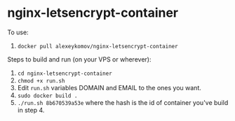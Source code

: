 # nginx-letsencrypt-container

To use:

1. `docker pull alexeykomov/nginx-letsencrypt-container`

Steps to build and run (on your VPS or wherever):
1. `cd nginx-letsencrypt-container`
2. `chmod +x run.sh`
3. Edit `run.sh` variables DOMAIN and EMAIL to the ones you want.
4. `sudo docker build .` 
5. `./run.sh 8b670539a53e` where the hash is the id of container you've build in step 4.
